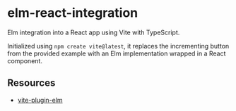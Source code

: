 # elm-react-integration

Elm integration into a React app using Vite with TypeScript.

Initialized using `npm create vite@latest`, it replaces the incrementing
button from the provided example with an Elm implementation wrapped in a
React component.

## Resources

- [vite-plugin-elm](https://github.com/hmsk/vite-plugin-elm)
